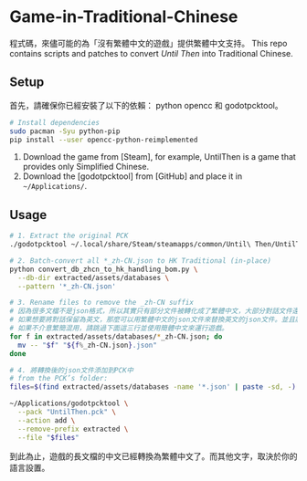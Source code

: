 # Game-in-Traditional-Chinese
程式碼，來儘可能的為「沒有繁體中文的遊戲」提供繁體中文支持。
This repo contains scripts and patches to convert *Until Then* into Traditional Chinese.

## Setup
首先，請確保你已經安裝了以下的依賴： python opencc 和 godotpcktool。
```bash
# Install dependencies
sudo pacman -Syu python-pip
pip install --user opencc-python-reimplemented
```
1. Download the game from [Steam], for example, UntilThen is a game that provides only Simplified Chinese.
2. Download the [godotpcktool] from [GitHub] and place it in `~/Applications/`.

## Usage
```bash
# 1. Extract the original PCK
./godotpcktool ~/.local/share/Steam/steamapps/common/Until\ Then/UntilThen.pck -a e -o extracted

# 2. Batch-convert all *_zh-CN.json to HK Traditional (in-place)
python convert_db_zhcn_to_hk_handling_bom.py \
  --db-dir extracted/assets/databases \
  --pattern '*_zh-CN.json'

# 3. Rename files to remove the _zh-CN suffix
# 因為很多文檔不是json格式，所以其實只有部分文件被轉化成了繁體中文，大部分對話文件還是簡體中文的。（inkb格式的文件）
# 如果想要將對話保留為英文，那麼可以用繁體中文的json文件來替換英文的json文件。並且將遊戲設置成英文。
# 如果不介意繁簡混用，請跳過下面這三行並使用簡體中文來運行遊戲。
for f in extracted/assets/databases/*_zh-CN.json; do
  mv -- "$f" "${f%_zh-CN.json}.json"
done

# 4. 將轉換後的json文件添加到PCK中
# from the PCK’s folder:
files=$(find extracted/assets/databases -name '*.json' | paste -sd, -)

~/Applications/godotpcktool \
  --pack "UntilThen.pck" \
  --action add \
  --remove-prefix extracted \
  --file "$files"
```

到此為止，遊戲的長文檔的中文已經轉換為繁體中文了。而其他文字，取決於你的語言設置。